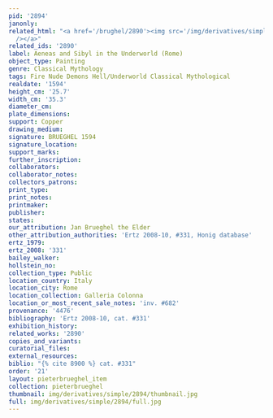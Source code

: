 ```yaml
---
pid: '2894'
janonly: 
related_html: "<a href='/brughel/2890'><img src='/img/derivatives/simple/2890/thumbnail.jpg'
  /></a>"
related_ids: '2890'
label: Aeneas and Sibyl in the Underworld (Rome)
object_type: Painting
genre: Classical Mythology
tags: Fire Nude Demons Hell/Underworld Classical Mythological
realdate: '1594'
height_cm: '25.7'
width_cm: '35.3'
diameter_cm: 
plate_dimensions: 
support: Copper
drawing_medium: 
signature: BRUEGHEL 1594
signature_location: 
support_marks: 
further_inscription: 
collaborators: 
collaborator_notes: 
collectors_patrons: 
print_type: 
print_notes: 
printmaker: 
publisher: 
states: 
our_attribution: Jan Brueghel the Elder
other_attribution_authorities: 'Ertz 2008-10, #331, Honig database'
ertz_1979: 
ertz_2008: '331'
bailey_walker: 
hollstein_no: 
collection_type: Public
location_country: Italy
location_city: Rome
location_collection: Galleria Colonna
location_or_most_recent_sale_notes: 'inv. #682'
provenance: '4476'
bibliography: 'Ertz 2008-10, cat. #331'
exhibition_history: 
related_works: '2890'
copies_and_variants: 
curatorial_files: 
external_resources: 
biblio: "{% cite 8900 %} cat. #331"
order: '21'
layout: pieterbrueghel_item
collection: pieterbrueghel
thumbnail: img/derivatives/simple/2894/thumbnail.jpg
full: img/derivatives/simple/2894/full.jpg
---
```

